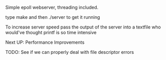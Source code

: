 Simple epoll webserver, threading included.


type make and then ./server to get it running

To increase server speed pass the output of the server into a textfile
who would've thought printf is so time intensive

Next UP:
Performance Improvements

TODO:
See if we can properly deal with file descriptor errors
